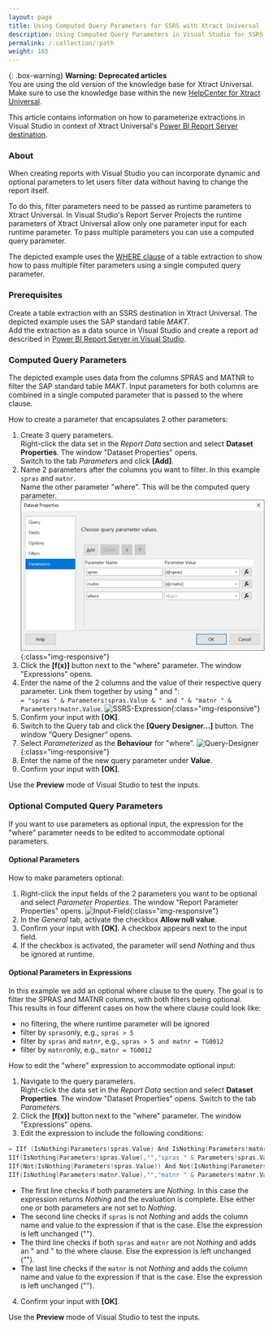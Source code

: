 ```yaml
---
layout: page
title: Using Computed Query Parameters for SSRS with Xtract Universal
description: Using Computed Query Parameters in Visual Studio for SSRS
permalink: /:collection/:path
weight: 165
---
```


{: .box-warning}
**Warning: Deprecated articles** <br>
You are using the old version of the knowledge base for Xtract Universal.<br>
Make sure to use the knowledge base within the new [HelpCenter for Xtract Universal](https://helpcenter.theobald-software.com/xtract-universal/knowledge-base/).

This article contains information on how to parameterize extractions in Visual Studio in context of Xtract Universal's [Power BI Report Server destination](https://help.theobald-software.com/en/xtract-universal/destinations/server-report-services).

### About

When creating reports with Visual Studio you can incorporate dynamic and optional parameters to let users filter data without having to change the report itself.<br>

To do this, filter parameters need to be passed as runtime parameters to Xtract Universal.
In Visual Studio's Report Server Projects the runtime parameters of Xtract Universal allow only one parameter input for each runtime parameter.
To pass multiple parameters you can use a computed query parameter.

The depicted example uses the [WHERE clause](https://help.theobald-software.com/en/xtract-universal/table/where-clause) of a table extraction to show how to pass multiple filter parameters using a single computed query parameter.

### Prerequisites

Create a table extraction with an SSRS destination in Xtract Universal. The depicted example uses the SAP standard table *MAKT*. <br>
Add the extraction as a data source in Visual Studio and create a report ad described in [Power BI Report Server in Visual Studio](https://help.theobald-software.com/en/xtract-universal/destinations/server-report-services#adding-an-extraction-as-a-data-source-in-visual-studio).

### Computed Query Parameters

The depicted example uses data from the columns SPRAS and MATNR to filter the SAP standard table *MAKT*.
Input parameters for both columns are combined in a single computed parameter that is passed to the where clause.

How to create a parameter that encapsulates 2 other parameters:

1. Create 3 query parameters. <br>
Right-click the data set in the *Report Data* section and select **Dataset Properties**. The window "Dataset Properties" opens. <br>
Switch to the tab *Parameters* and click **[Add]**.
2. Name 2 parameters after the columns you want to filter. In this example `spras` and `matnr`. <br>
Name the other parameter "where". This will be the computed query parameter. 
![Query-Parameter](/img/contents/xu/ssrs-query-parameters2.png){:class="img-responsive"}
3. Click the **[f(x)]** button next to the "where" parameter. The window "Expressions" opens.
4. Enter the name of the 2 columns and the value of their respective query parameter. Link them together by using " and ":<br>
```= "spras " & Parameters!spras.Value & " and " & "matnr " & Parameters!matnr.Value```.
![SSRS-Expression](/img/contents/xu/ssrs-expression.png){:class="img-responsive"}
5. Confirm your input with **[OK]**.
6. Switch to the Query tab and click the **[Query Designer…]** button. The window “Query Designer” opens.
7. Select *Parameterized* as the **Behaviour** for "where".
![Query-Designer](/img/contents/xu/QueryDesigner.png){:class="img-responsive"}
8. Enter the name of the new query parameter under **Value**.
9. Confirm your input with **[OK]**.

Use the **Preview** mode of Visual Studio to test the inputs.


### Optional Computed Query Parameters

If you want to use parameters as optional input, the expression for the "where" parameter needs to be edited to accommodate optional parameters.

#### Optional Parameters

How to make parameters optional:

1. Right-click the input fields of the 2 parameters you want to be optional and select *Parameter Properties*. The window "Report Parameter Properties" opens.
![Input-Field](/img/contents/xu/optional-params.png){:class="img-responsive"}
2. In the *General* tab, activate the checkbox **Allow null value**.
3. Confirm your input with **[OK]**. A checkbox appears next to the input field.
4. If the checkbox is activated, the parameter will send *Nothing* and thus be ignored at runtime.

#### Optional Parameters in Expressions

In this example we add an optional where clause to the query.
The goal is to filter the SPRAS and MATNR columns, with both filters being optional.<br>
This results in four different cases on how the where clause could look like:
- no filtering, the where runtime parameter will be ignored
- filter by `spras`only, e.g., `spras > 5`
- filter by `spras` and `matnr`, e.g., `spras > 5 and matnr = TG0012`
- filter by `matnr`only, e.g., `matnr = TG0012`

How to edit the "where" expression to accommodate optional input:

1. Navigate to the query parameters.<br>
Right-click the data set in the *Report Data* section and select **Dataset Properties**. The window "Dataset Properties" opens. Switch to the tab *Parameters*.
2. Click the **[f(x)]** button next to the "where" parameter. The window "Expressions" opens.
3. Edit the expression to include the following conditions:<br>
``` c++
= IIf (IsNothing(Parameters!spras.Value) And IsNothing(Parameters!matnr.Value),Nothing,
IIf(IsNothing(Parameters!spras.Value),"","spras " & Parameters!spras.Value) &
IIf(Not(IsNothing(Parameters!spras.Value)) And Not(IsNothing(Parameters!matnr.Value))," and ","") &
IIf(IsNothing(Parameters!matnr.Value),"","matnr " & Parameters!matnr.Value))
```
- The first line checks if both parameters are *Nothing*. In this case the expression returns *Nothing* and the evaluation is complete. Else either one or both parameters are not set to *Nothing*.
- The second line checks if `spras` is not *Nothing* and adds the column name and value to the expression if that is the case. Else the expression is left unchanged ("").
- The third line checks if both `spras` and `matnr` are not *Nothing* and adds an " and " to the where clause. Else the expression is left unchanged ("").
- The last line checks if the `matnr` is not *Nothing* and adds the column name and value to the expression if that is the case. Else the expression is left unchanged ("").
4. Confirm your input with **[OK]**.

Use the **Preview** mode of Visual Studio to test the inputs.
